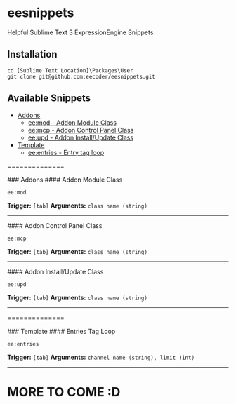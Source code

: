 # eesnippets

Helpful Sublime Text 3 ExpressionEngine Snippets

## Installation
```
cd [Sublime Text Location]\Packages\User
git clone git@github.com:eecoder/eesnippets.git
```

## Available Snippets
* [Addons](#addons)
    * [ee:mod - Addon Module Class](#mod)
    * [ee:mcp - Addon Control Panel Class](#mcp)
    * [ee:upd - Addon Install/Update Class](#upd)
* [Template](#template)
    * [ee:entries - Entry tag loop](#entries)

==============

<a name="addons"/>
### Addons

<a name="mod"/>
#### Addon Module Class

```
ee:mod
```

__Trigger:__ `[tab]`
__Arguments:__ `class name (string)`

***

<a name="mcp"/>
#### Addon Control Panel Class

```
ee:mcp
```

__Trigger:__ `[tab]`
__Arguments:__ `class name (string)`

***

<a name="upd"/>
#### Addon Install/Update Class

```
ee:upd
```

__Trigger:__ `[tab]`
__Arguments:__ `class name (string)`

***

==============

<a name="template"/>
### Template

<a name="entries"/>
#### Entries Tag Loop

```
ee:entries
```

__Trigger:__ `[tab]`
__Arguments:__ `channel name (string), limit (int)`

***

# MORE TO COME :D
